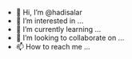 - 👋 Hi, I’m @hadisalar
- 👀 I’m interested in ...
- 🌱 I’m currently learning ...
- 💞️ I’m looking to collaborate on ...
- 📫 How to reach me ...

<!---
hadisalar/hadisalar is a ✨ special ✨ repository because its `README.md` (this file) appears on your GitHub profile.
You can click the Preview link to take a look at your changes.
--->
